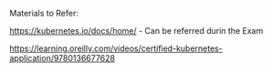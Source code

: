 Materials to Refer:

https://kubernetes.io/docs/home/  - Can be referred durin the Exam

https://learning.oreilly.com/videos/certified-kubernetes-application/9780136677628


